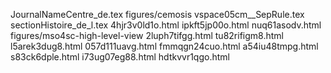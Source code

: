 JournalNameCentre_de.tex
figures/cemosis
vspace05cm__SepRule.tex
sectionHistoire_de_l.tex
4hjr3v0ld1o.html
ipkft5jp00o.html
nuq61asodv.html
figures/mso4sc-high-level-view
2luph7tifgg.html
tu82rifigm8.html
l5arek3dug8.html
057d111uavg.html
fmmqgn24cuo.html
a54iu48tmpg.html
s83ck6dple.html
i73ug07eg88.html
hdtkvvr1qgo.html